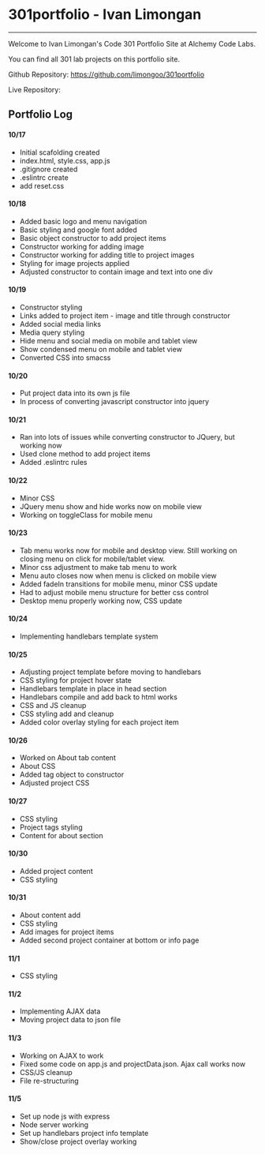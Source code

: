 # 301portfolio - Ivan Limongan
---


Welcome to Ivan Limongan's Code 301 Portfolio Site at Alchemy Code Labs.

You can find all 301 lab projects on this portfolio site.

Github Repository: https://github.com/limongoo/301portfolio

Live Repository: 




## Portfolio Log

#### 10/17
- Initial scafolding created
- index.html, style.css, app.js
- .gitignore created
- .eslintrc create
- add reset.css

#### 10/18
- Added basic logo and menu navigation
- Basic styling and google font added
- Basic object constructor to add project items
- Constructor working for adding image
- Constructor working for adding title to project images
- Styling for image projects applied
- Adjusted constructor to contain image and text into one div

#### 10/19
- Constructor styling
- Links added to project item - image and title through constructor
- Added social media links
- Media query styling
- Hide menu and social media on mobile and tablet view
- Show condensed menu on mobile and tablet view
- Converted CSS into smacss

#### 10/20
- Put project data into its own js file
- In process of converting javascript constructor into jquery

#### 10/21
- Ran into lots of issues while converting constructor to JQuery, but working now
- Used clone method to add project items
- Added .eslintrc rules

#### 10/22
- Minor CSS
- JQuery menu show and hide works now on mobile view
- Working on toggleClass for mobile menu 

#### 10/23
- Tab menu works now for mobile and desktop view. Still working on closing menu on click for mobile/tablet view.
- Minor css adjustment to make tab menu to work
- Menu auto closes now when menu is clicked on mobile view
- Added fadeIn transitions for mobile menu, minor CSS update
- Had to adjust mobile menu structure for better css control
- Desktop menu properly working now, CSS update

#### 10/24
- Implementing handlebars template system

#### 10/25
- Adjusting project template before moving to handlebars
- CSS styling for project hover state
- Handlebars template in place in head section
- Handlebars compile and add back to html works
- CSS and JS cleanup
- CSS styling add and cleanup
- Added color overlay styling for each project item

#### 10/26
- Worked on About tab content
- About CSS
- Added tag object to constructor
- Adjusted project CSS

#### 10/27
- CSS styling
- Project tags styling
- Content for about section

#### 10/30
- Added project content
- CSS styling

#### 10/31
- About content add
- CSS styling
- Add images for project items
- Added second project container at bottom or info page

#### 11/1
- CSS styling

#### 11/2
- Implementing AJAX data
- Moving project data to json file

#### 11/3
- Working on AJAX to work
- Fixed some code on app.js and projectData.json. Ajax call works now
- CSS/JS cleanup
- File re-structuring

#### 11/5
- Set up node js with express
- Node server working
- Set up handlebars project info template
- Show/close project overlay working